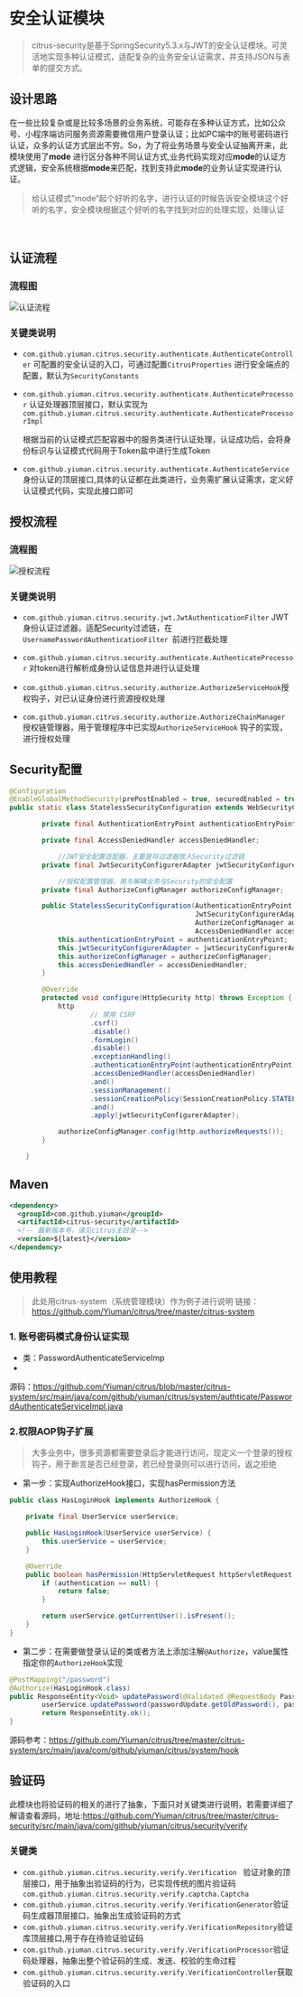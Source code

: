 # 安全认证模块

> citrus-security是基于SpringSecurity5.3.x与JWT的安全认证模块。可灵活地实现多种认证模式，适配复杂的业务安全认证需求，并支持JSON与表单的提交方式。

## 设计思路

在一些比较复杂或是比较多场景的业务系统，可能存在多种认证方式，比如公众号、小程序端访问服务资源需要微信用户登录认证；比如PC端中的账号密码进行认证，众多的认证方式层出不穷。So，为了将业务场景与安全认证抽离开来，此模块使用了**mode**
进行区分各种不同认证方式,业务代码实现对应**mode**的认证方式逻辑，安全系统根据**mode**来匹配，找到支持此**mode**的业务认证实现进行认证。

> 给认证模式”mode“起个好听的名字，进行认证的时候告诉安全模块这个好听的名字，安全模块根据这个好听的名字找到对应的处理实现，处理认证

​

## 认证流程

### 流程图

![认证流程](./static/认证流程.png)

### 关键类说明

- `com.github.yiuman.citrus.security.authenticate.AuthenticateController` 可配置的安全认证的入口，可通过配置`CitrusProperties`
  进行安全端点的配置，默认为`SecurityConstants`

- `com.github.yiuman.citrus.security.authenticate.AuthenticateProcessor`
  认证处理器顶层接口，默认实现为`com.github.yiuman.citrus.security.authenticate.AuthenticateProcessorImpl`

  根据当前的认证模式匹配容器中的服务类进行认证处理，认证成功后，会将身份标识与认证模式代码用于Token盐中进行生成Token

- `com.github.yiuman.citrus.security.authenticate.AuthenticateService`身份认证的顶层接口,具体的认证都在此类进行，业务需扩展认证需求，定义好认证模式代码，实现此接口即可

## 授权流程

### 流程图

![授权流程](./static/授权流程.png)

### 关键类说明

- `com.github.yiuman.citrus.security.jwt.JwtAuthenticationFilter`
  JWT身份认证过滤器，适配Security过滤链，在`UsernamePasswordAuthenticationFilter `前进行拦截处理

- `com.github.yiuman.citrus.security.authenticate.AuthenticateProcessor` 对token进行解析成身份认证信息并进行认证处理
- `com.github.yiuman.citrus.security.authorize.AuthorizeServiceHook`授权钩子，对已认证身份进行资源授权处理
- `com.github.yiuman.citrus.security.authorize.AuthorizeChainManager` 授权链管理器，用于管理程序中已实现`AuthorizeServiceHook`
  钩子的实现，进行授权处理

## Security配置

```java
@Configuration
@EnableGlobalMethodSecurity(prePostEnabled = true, securedEnabled = true)
public static class StatelessSecurityConfiguration extends WebSecurityConfigurerAdapter {

        private final AuthenticationEntryPoint authenticationEntryPoint;

        private final AccessDeniedHandler accessDeniedHandler;

  			//JWT安全配置适配器，主要是将过滤器放入Security过滤链
        private final JwtSecurityConfigurerAdapter jwtSecurityConfigurerAdapter;

  			//授权配置管理器，用与解耦业务与Security的安全配置
        private final AuthorizeConfigManager authorizeConfigManager;

        public StatelessSecurityConfiguration(AuthenticationEntryPoint authenticationEntryPoint, 
                                              JwtSecurityConfigurerAdapter jwtSecurityConfigurerAdapter, 
                                              AuthorizeConfigManager authorizeConfigManager, 
                                              AccessDeniedHandler accessDeniedHandler) {
            this.authenticationEntryPoint = authenticationEntryPoint;
            this.jwtSecurityConfigurerAdapter = jwtSecurityConfigurerAdapter;
            this.authorizeConfigManager = authorizeConfigManager;
            this.accessDeniedHandler = accessDeniedHandler;
        }

        @Override
        protected void configure(HttpSecurity http) throws Exception {
            http
                    // 禁用 CSRF
                    .csrf()
                    .disable()
                    .formLogin()
                    .disable()
                    .exceptionHandling()
                    .authenticationEntryPoint(authenticationEntryPoint)
                    .accessDeniedHandler(accessDeniedHandler)
                    .and()
                    .sessionManagement()
                    .sessionCreationPolicy(SessionCreationPolicy.STATELESS)
                    .and()
                    .apply(jwtSecurityConfigurerAdapter);

            authorizeConfigManager.config(http.authorizeRequests());
        }

    }
```

## Maven

```xml
<dependency>
  <groupId>com.github.yiuman</groupId>
  <artifactId>citrus-security</artifactId>
  <!-- 最新版本号，请见citrus主目录-->
  <version>${latest}</version> 
</dependency>
```

## 使用教程

> 此处用citrus-system（系统管理模块）作为例子进行说明 链接：https://github.com/Yiuman/citrus/tree/master/citrus-system

### 1. 账号密码模式身份认证实现

- 类：PasswordAuthenticateServiceImp
-
源码：https://github.com/Yiuman/citrus/blob/master/citrus-system/src/main/java/com/github/yiuman/citrus/system/authticate/PasswordAuthenticateServiceImpl.java

### 2.权限AOP钩子扩展

> 大多业务中，很多资源都需要登录后才能进行访问，现定义一个登录的授权钩子，用于断言是否已经登录，若已经登录则可以进行访问，返之拒绝

- 第一步：实现AuthorizeHook接口，实现hasPermission方法

```java
public class HasLoginHook implements AuthorizeHook {

    private final UserService userService;

    public HasLoginHook(UserService userService) {
        this.userService = userService;
    }

    @Override
    public boolean hasPermission(HttpServletRequest httpServletRequest, Authentication authentication) {
        if (authentication == null) {
            return false;
        }

        return userService.getCurrentUser().isPresent();
    }
}

```

- 第二步：在需要做登录认证的类或者方法上添加注解`@Authorize`，value属性指定你的`AuthorizeHook`实现

```java
@PostMapping("/password")
@Authorize(HasLoginHook.class)
public ResponseEntity<Void> updatePassword(@Validated @RequestBody PasswordUpdateDto passwordUpdate) throws Exception {
        userService.updatePassword(passwordUpdate.getOldPassword(), passwordUpdate.getNewPassword());
        return ResponseEntity.ok();
}
```

源码参考：https://github.com/Yiuman/citrus/tree/master/citrus-system/src/main/java/com/github/yiuman/citrus/system/hook

## 验证码

此模块也将验证码的相关的进行了抽象，下面只对关键类进行说明，若需要详细了解请查看源码，地址:https://github.com/Yiuman/citrus/tree/master/citrus-security/src/main/java/com/github/yiuman/citrus/security/verify

### 关键类

- `com.github.yiuman.citrus.security.verify.Verification `
  验证对象的顶层接口，用于抽象出验证码的行为，已实现传统的图片验证码`com.github.yiuman.citrus.security.verify.captcha.Captcha`
- `com.github.yiuman.citrus.security.verify.VerificationGenerator`验证码生成器顶层接口，抽象出生成验证码的方式
- `com.github.yiuman.citrus.security.verify.VerificationRepository`验证库顶层接口,用于存在待验证验证码
- `com.github.yiuman.citrus.security.verify.VerificationProcessor`验证码处理器，抽象出整个验证码的生成、发送、校验的生命过程
- `com.github.yiuman.citrus.security.verify.VerificationController`获取验证码的入口
















